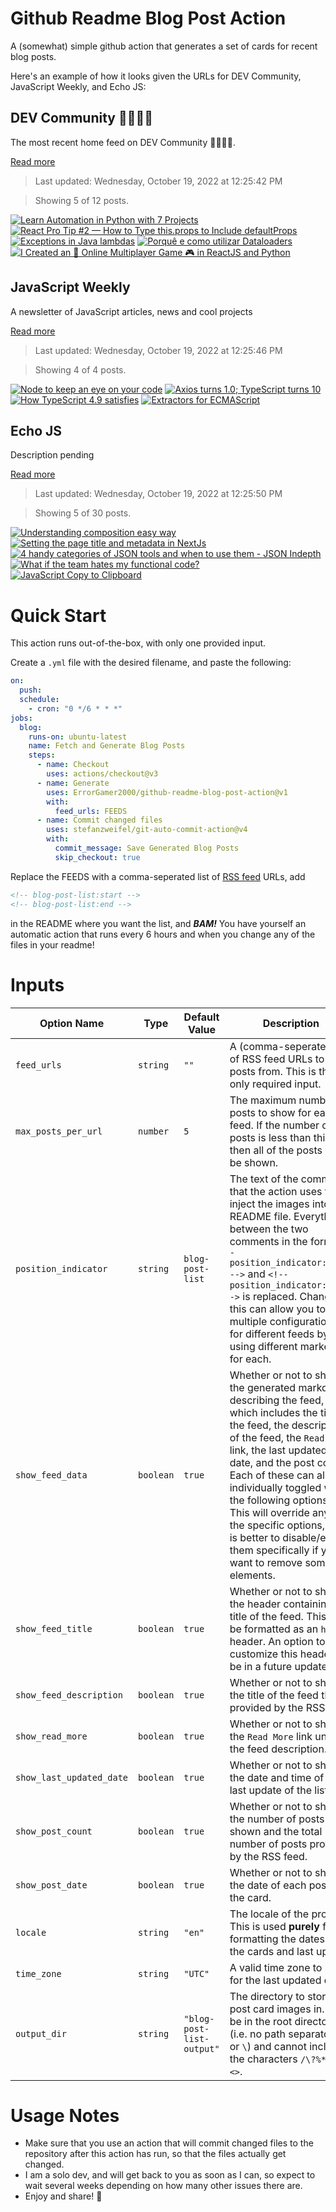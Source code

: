# Github Readme Blog Post Action

A (somewhat) simple github action that generates a set of cards for recent blog posts.

Here's an example of how it looks given the URLs for DEV Community, JavaScript Weekly, and Echo JS:

<!-- post-list:start -->
## DEV Community 👩‍💻👨‍💻

The most recent home feed on DEV Community 👩‍💻👨‍💻.

[Read more](https://dev.to)
> Last updated: Wednesday, October 19, 2022 at 12:25:42 PM

> Showing 5 of 12 posts.

[![Learn Automation in Python with 7 Projects](https://raw.githubusercontent.com/ErrorGamer2000/github-readme-blog-post-action/main/generated_files/DEV_Community_👩‍💻👨‍💻/Learn_Automation_in_Python_with_7_Projects.svg)](https://dev.to/bekbrace/learn-automation-in-python-with-7-projects-dd3)
[![React Pro Tip #2 — How to Type `this.props` to Include `defaultProps`](https://raw.githubusercontent.com/ErrorGamer2000/github-readme-blog-post-action/main/generated_files/DEV_Community_👩‍💻👨‍💻/React_Pro_Tip__2_—_How_to_Type_`this.props`_to_Include_`defaultProps`.svg)](https://dev.to/deckstar/react-pro-tip-2-how-to-type-thisprops-to-include-defaultprops-46l5)
[![Exceptions in Java lambdas](https://raw.githubusercontent.com/ErrorGamer2000/github-readme-blog-post-action/main/generated_files/DEV_Community_👩‍💻👨‍💻/Exceptions_in_Java_lambdas.svg)](https://dev.to/nfrankel/exceptions-in-java-lambdas-l1i)
[![Porquê e como utilizar Dataloaders](https://raw.githubusercontent.com/ErrorGamer2000/github-readme-blog-post-action/main/generated_files/DEV_Community_👩‍💻👨‍💻/Porquê_e_como_utilizar_Dataloaders.svg)](https://dev.to/ddanielsantos/porque-e-como-utilizar-dataloaders-175f)
[![I Created an 🤯 Online Multiplayer Game 🎮 in ReactJS and Python](https://raw.githubusercontent.com/ErrorGamer2000/github-readme-blog-post-action/main/generated_files/DEV_Community_👩‍💻👨‍💻/I_Created_an_🤯_Online_Multiplayer_Game_🎮_in_ReactJS_and_Python.svg)](https://dev.to/rajeshj3/i-created-an-online-multiplayer-game-in-reactjs-and-python-544o)


## JavaScript Weekly

A newsletter of JavaScript articles, news and cool projects

[Read more](https://javascriptweekly.com/)
> Last updated: Wednesday, October 19, 2022 at 12:25:46 PM

> Showing 4 of 4 posts.

[![Node to keep an eye on your code](https://raw.githubusercontent.com/ErrorGamer2000/github-readme-blog-post-action/main/generated_files/JavaScript_Weekly/Node_to_keep_an_eye_on_your_code.svg)](https://javascriptweekly.com/issues/610)
[![Axios turns 1.0; TypeScript turns 10](https://raw.githubusercontent.com/ErrorGamer2000/github-readme-blog-post-action/main/generated_files/JavaScript_Weekly/Axios_turns_1.0;_TypeScript_turns_10.svg)](https://javascriptweekly.com/issues/609)
[![How TypeScript 4.9 satisfies](https://raw.githubusercontent.com/ErrorGamer2000/github-readme-blog-post-action/main/generated_files/JavaScript_Weekly/How_TypeScript_4.9_satisfies.svg)](https://javascriptweekly.com/issues/608)
[![Extractors for ECMAScript](https://raw.githubusercontent.com/ErrorGamer2000/github-readme-blog-post-action/main/generated_files/JavaScript_Weekly/Extractors_for_ECMAScript.svg)](https://javascriptweekly.com/issues/607)


## Echo JS

Description pending

[Read more](
http://www.echojs.com
)
> Last updated: Wednesday, October 19, 2022 at 12:25:50 PM

> Showing 5 of 30 posts.

[![Understanding composition easy way](https://raw.githubusercontent.com/ErrorGamer2000/github-readme-blog-post-action/main/generated_files/_Echo_JS_/Understanding_composition_easy_way.svg)](
https://frontendroom.com/understanding-composition-easy-way
)
[![Setting the page title and metadata in NextJs](https://raw.githubusercontent.com/ErrorGamer2000/github-readme-blog-post-action/main/generated_files/_Echo_JS_/Setting_the_page_title_and_metadata_in_NextJs.svg)](http://www.js-craft.io/blog/setting-the-page-title-and-metadata-in-nextjs/)
[![4 handy categories of JSON tools and when to use them - JSON Indepth](https://raw.githubusercontent.com/ErrorGamer2000/github-readme-blog-post-action/main/generated_files/_Echo_JS_/4_handy_categories_of_JSON_tools_and_when_to_use_them_-_JSON_Indepth.svg)](https://jsoneditoronline.org/indepth/tools/4-handy-categories-of-json-tools/)
[![What if the team hates my functional code?](https://raw.githubusercontent.com/ErrorGamer2000/github-readme-blog-post-action/main/generated_files/_Echo_JS_/What_if_the_team_hates_my_functional_code_.svg)](https://jrsinclair.com/articles/2022/what-if-the-team-hates-my-functional-code/)
[![JavaScript Copy to Clipboard](https://raw.githubusercontent.com/ErrorGamer2000/github-readme-blog-post-action/main/generated_files/_Echo_JS_/JavaScript_Copy_to_Clipboard.svg)](
https://masteringjs.io/tutorials/fundamentals/copy-to-clipboard
)


<!-- post-list:end -->

# Quick Start

This action runs out-of-the-box, with only one provided input.

Create a `.yml` file with the desired filename, and paste the following:

```yml
on:
  push:
  schedule:
    - cron: "0 */6 * * *"
jobs:
  blog:
    runs-on: ubuntu-latest
    name: Fetch and Generate Blog Posts
    steps:
      - name: Checkout
        uses: actions/checkout@v3
      - name: Generate
        uses: ErrorGamer2000/github-readme-blog-post-action@v1
        with:
          feed_urls: FEEDS
      - name: Commit changed files
        uses: stefanzweifel/git-auto-commit-action@v4
        with:
          commit_message: Save Generated Blog Posts
          skip_checkout: true
```

Replace the FEEDS with a comma-seperated list of [RSS feed](https://rss.com/blog/how-do-rss-feeds-work/) URLs, add

```md
<!-- blog-post-list:start -->
<!-- blog-post-list:end -->
```

in the README where you want the list, and **_BAM!_** You have yourself an automatic action that runs every 6 hours and when you change any of the files in your readme!

# Inputs

<table>
  <thead>
    <tr>
      <th>Option Name</th>
      <th>Type</th>
      <th>Default Value</th>
      <th>Description</th>
    </tr>
  </thead>
  <tbody>
    <tr>
      <td><code>feed_urls</code></td>
      <td><code>string</code></td>
      <td><code>""</code></td>
      <td>A (comma-seperated) list of RSS feed URLs to load posts from. This is the only required input.</td>
    </tr>
    <tr>
      <td><code>max_posts_per_url</code></td>
      <td><code>number</code></td>
      <td><code>5</code></td>
      <td>The maximum number of posts to show for each feed. If the number of posts is less than this, then all of the posts will be shown.</td>
    </tr>
    <tr>
      <td><code>position_indicator</code></td>
      <td><code>string</code></td>
      <td><code>blog-post-list</code></td>
      <td>The text of the comments that the action uses to inject the images into the README file. Everything between the two comments in the form <code>&lt;!-- position_indicator:start --&gt;</code> and <code>&lt;!-- position_indicator:end --&gt;</code> is replaced. Changing this can allow you to use multiple configurations for different feeds by using different markers for each.</td>
    </tr>
    <tr>
      <td><code>show_feed_data</code></td>
      <td><code>boolean</code></td>
      <td><code>true</code></td>
      <td>Whether or not to show the generated markdown describing the feed, which includes the title of the feed, the description of the feed, the <code>Read More</code> link, the last updated date, and the post count. Each of these can also be individually toggled with the following options. This will override any of the specific options, so it is better to disable/enable them specifically if you want to remove some elements.</td>
    </tr>
    <tr>
      <td><code>show_feed_title</code></td>
      <td><code>boolean</code></td>
      <td><code>true</code></td>
      <td>Whether or not to show the header containing the title of the feed. This will be formatted as an <code>h2</code> header. An option to customize this header will be in a future update.</td>
    </tr>
    <tr>
      <td><code>show_feed_description</code></td>
      <td><code>boolean</code></td>
      <td><code>true</code></td>
      <td>Whether or not to show the title of the feed that is provided by the RSS feed.</td>
    </tr>
    <tr>
      <td><code>show_read_more</code></td>
      <td><code>boolean</code></td>
      <td><code>true</code></td>
      <td>Whether or not to show the <code>Read More</code> link under the feed description.</td>
    </tr>
    <tr>
      <td><code>show_last_updated_date</code></td>
      <td><code>boolean</code></td>
      <td><code>true</code></td>
      <td>Whether or not to show the date and time of the last update of the list.</td>
    </tr>
    <tr>
      <td><code>show_post_count</code></td>
      <td><code>boolean</code></td>
      <td><code>true</code></td>
      <td>Whether or not to show the number of posts shown and the total number of posts provided by the RSS feed.</td>
    </tr>
    <tr>
      <td><code>show_post_date</code></td>
      <td><code>boolean</code></td>
      <td><code>true</code></td>
      <td>Whether or not to show the date of each post on the card.</td>
    </tr>
    <tr>
      <td><code>locale</code></td>
      <td><code>string</code></td>
      <td><code>"en"</code></td>
      <td>The locale of the project. This is used <strong>purely</strong> for formatting the dates of the cards and last update.</td>
    </tr>
    <tr>
      <td><code>time_zone</code></td>
      <td><code>string</code></td>
      <td><code>"UTC"</code></td>
      <td>A valid time zone to use for the last updated date.</td>
    </tr>
    <tr>
      <td><code>output_dir</code></td>
      <td><code>string</code></td>
      <td><code>"blog-post-list-output"</code></td>
      <td>The directory to store the post card images in. Must be in the root directory (i.e. no path separators <code>/</code> or <code>\</code>) and cannot include the characters <code>/\?%*:|"&lt;&gt;</code>.</td>
    </tr>
<!--
    <tr>
      <td><code></code></td>
      <td><cde></cde></td>
      <td><code></code></td>
      <td></td>
    </tr>
-->
  </tbody>
</table>

# Usage Notes

- Make sure that you use an action that will commit changed files to the repository after this action has run, so that the files actually get changed.
- I am a solo dev, and will get back to you as soon as I can, so expect to wait several weeks depending on how many other issues there are.
- Enjoy and share! 🤗
